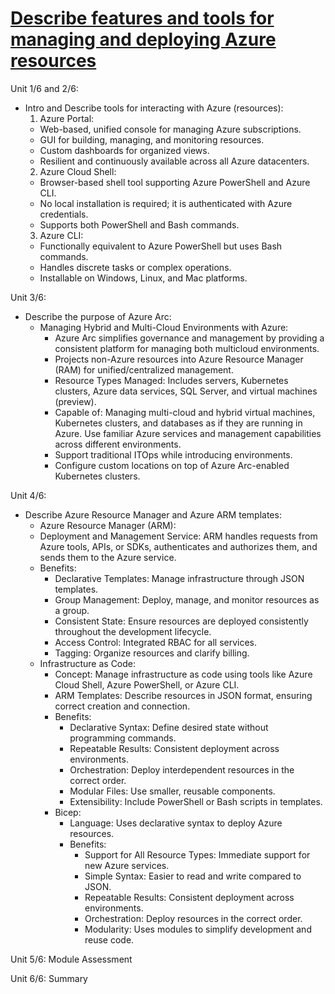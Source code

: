 # [Describe features and tools for managing and deploying Azure resources](https://learn.microsoft.com/en-us/training/modules/describe-features-tools-manage-deploy-azure-resources/)

Unit 1/6 and 2/6:
  - Intro and Describe tools for interacting with Azure (resources):
    1. Azure Portal:
      - Web-based, unified console for managing Azure subscriptions.
      - GUI for building, managing, and monitoring resources.
      - Custom dashboards for organized views.
      - Resilient and continuously available across all Azure datacenters.
    2. Azure Cloud Shell:
      - Browser-based shell tool supporting Azure PowerShell and Azure CLI.
      - No local installation is required; it is authenticated with Azure credentials.
      - Supports both PowerShell and Bash commands.
    3. Azure CLI:
      - Functionally equivalent to Azure PowerShell but uses Bash commands.
      - Handles discrete tasks or complex operations.
      - Installable on Windows, Linux, and Mac platforms.

Unit 3/6:
  - Describe the purpose of Azure Arc:
    - Managing Hybrid and Multi-Cloud Environments with Azure:
      - Azure Arc simplifies governance and management by providing a consistent platform for managing both multicloud environments.
      - Projects non-Azure resources into Azure Resource Manager (RAM) for unified/centralized management.
      - Resource Types Managed: Includes servers, Kubernetes clusters, Azure data services, SQL Server, and virtual machines (preview).
      - Capable of: Managing multi-cloud and hybrid virtual machines, Kubernetes clusters, and databases as if they are running in Azure. Use familiar Azure services and management capabilities across different environments.
      - Support traditional ITOps while introducing environments.
      - Configure custom locations on top of Azure Arc-enabled Kubernetes clusters.

Unit 4/6:
  - Describe Azure Resource Manager and Azure ARM templates:
    -  Azure Resource Manager (ARM):
      - Deployment and Management Service: ARM handles requests from Azure tools, APIs, or SDKs, authenticates and authorizes them, and sends them to the Azure service.
    - Benefits:
      - Declarative Templates: Manage infrastructure through JSON templates.
      - Group Management: Deploy, manage, and monitor resources as a group.
      - Consistent State: Ensure resources are deployed consistently throughout the development lifecycle.
      - Access Control: Integrated RBAC for all services.
      - Tagging: Organize resources and clarify billing.
    - Infrastructure as Code:
      - Concept: Manage infrastructure as code using tools like Azure Cloud Shell, Azure PowerShell, or Azure CLI.
      - ARM Templates: Describe resources in JSON format, ensuring correct creation and connection.
      - Benefits:
        - Declarative Syntax: Define desired state without programming commands.
        - Repeatable Results: Consistent deployment across environments.
        - Orchestration: Deploy interdependent resources in the correct order.
        - Modular Files: Use smaller, reusable components.
        - Extensibility: Include PowerShell or Bash scripts in templates.
      - Bicep:
        - Language: Uses declarative syntax to deploy Azure resources.
        - Benefits:
          - Support for All Resource Types: Immediate support for new Azure services.
          - Simple Syntax: Easier to read and write compared to JSON.
          - Repeatable Results: Consistent deployment across environments.
          - Orchestration: Deploy resources in the correct order.
          - Modularity: Uses modules to simplify development and reuse code.

Unit 5/6: Module Assessment

Unit 6/6: Summary
   






